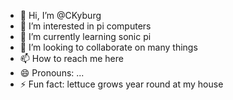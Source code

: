 - 👋 Hi, I’m @CKyburg
- 👀 I’m interested in pi computers
- 🌱 I’m currently learning sonic pi
- 💞️ I’m looking to collaborate on many things
- 📫 How to reach me here
- 😄 Pronouns: ...
- ⚡ Fun fact: lettuce grows year round at my house

<!---
CKyburg/CKyburg is a ✨ special ✨ repository because its `README.md` (this file) appears on your GitHub profile.
You can click the Preview link to take a look at your changes.
--->
